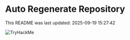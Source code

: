 # Auto Regenerate Repository

This README was last updated: 2025-09-19 15:27:42

 ![TryHackMe](https://tryhackme.com/badge/533634)